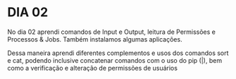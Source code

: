 # DIA 02

No dia 02 aprendi comandos de Input e Output, leitura de Permissões e Processos & Jobs. Também instalamos algumas aplicações.

Dessa maneira aprendi diferentes complementos e usos dos comandos sort e cat, podendo inclusive concatenar comandos com o uso do pip (|), bem como a verificação e alteração de permissões de usuários

